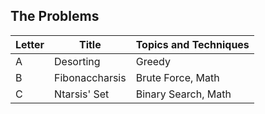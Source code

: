 ## The Problems

|  Letter | Title                     | Topics and Techniques                          |
|---------|---------------------------|-----------------------------|
|  A | Desorting        | Greedy                       |
|  B | Fibonaccharsis             | Brute Force, Math              |
|  C | Ntarsis' Set             | Binary Search, Math             |

